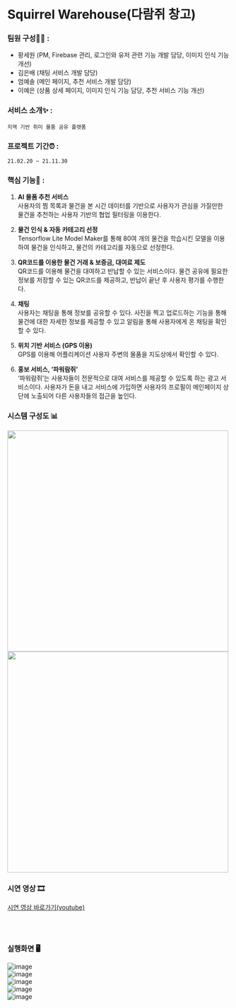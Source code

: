 # Squirrel Warehouse(다람쥐 창고)

### 팀원 구성👩‍💻 : 
  - 황세원 (PM, Firebase 관리, 로그인와 유저 관련 기능 개발 담당, 이미지 인식 기능 개선)
  - 김은배 (채팅 서비스 개발 담당)
  - 엄예솔 (메인 페이지, 추천 서비스 개발 담당)
  - 이예은 (상품 상세 페이지, 이미지 인식 기능 담당, 추천 서비스 기능 개선)

### 서비스 소개✨ : 
```
지역 기반 취미 물품 공유 플랫폼
```

### 프로젝트 기간⏰ : 
```
21.02.20 ~ 21.11.30
```

### 핵심 기능🔧 : 
  1. **AI 물품 추천 서비스**   
  사용자의 찜 목록과 물건을 본 시간 데이터를 기반으로 사용자가 관심을 가질만한 물건을 추천하는 사용자 기반의 협업 필터링을 이용한다.

  2. **물건 인식 & 자동 카테고리 선정**   
   Tensorflow Lite Model Maker를 통해 80여 개의 물건을 학습시킨 모델을 이용하여 물건을 인식하고, 물건의 카테고리를 자동으로 선정한다.

  3. **QR코드를 이용한 물건 거래 & 보증금, 대여료 제도**   
   QR코드를 이용해 물건을 대여하고 반납할 수 있는 서비스이다. 물건 공유에 필요한 정보를 저장할 수 있는 QR코드를 제공하고, 반납이 끝난 후 사용자 평가를 수행한다.

  4. **채팅**   
   사용자는 채팅을 통해 정보를 공유할 수 있다. 사진을 찍고 업로드하는 기능을 통해 물건에 대한 자세한 정보를 제공할 수 있고 알림을 통해 사용자에게 온 채팅을 확인할 수 있다.

  5. **위치 기반 서비스 (GPS 이용)**   
   GPS를 이용해 어플리케이션 사용자 주변의 물품을 지도상에서 확인할 수 있다.

  6. **홍보 서비스, ‘파워람쥐’**   
   ‘파워람쥐’는 사용자들이 전문적으로 대여 서비스를 제공할 수 있도록 하는 광고 서비스이다. 사용자가 돈을 내고 서비스에 가입하면 사용자의 프로필이 메인페이지 상단에 노출되어 다른 사용자들의 접근을 높인다.

### 시스템 구성도 📊   
<img src="https://user-images.githubusercontent.com/55613591/160283610-6da02753-4b8e-454e-a92b-00655ada9ff7.png" width="500">
<img src="https://user-images.githubusercontent.com/55613591/160283744-210ffc51-f7bd-4f65-94f8-1e26667a1690.png" width="500">

### 시연 영상 🎞   
[시연 영상 바로가기(youtube)](https://www.youtube.com/watch?v=c2l7jufDAfg)

<br><br>

### 실행화면 🖥
![image](https://user-images.githubusercontent.com/55613591/160284171-6cdd292f-013c-4b7f-b296-df335e2bb1d4.png)   
![image](https://user-images.githubusercontent.com/55613591/160284196-d79b5b66-c765-43a5-b4b0-d2c4ba1bf4a7.png)   
![image](https://user-images.githubusercontent.com/55613591/160284217-e8827022-f4f2-49f7-87c3-fc4af407d479.png)   
![image](https://user-images.githubusercontent.com/55613591/160284227-fa5de05f-37cb-4dd3-a07d-237d3e5cc0cc.png)   
![image](https://user-images.githubusercontent.com/55613591/160284244-d85c55f4-8123-410f-b35f-5cd94a63ccea.png)   



